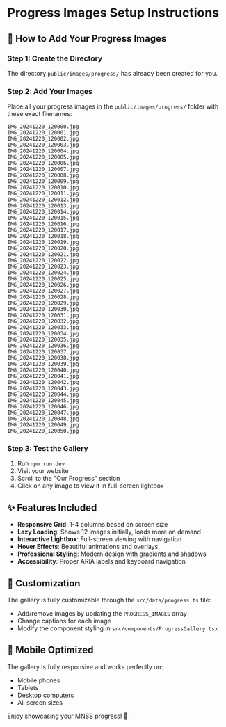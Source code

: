 # Progress Images Setup Instructions

## 📸 How to Add Your Progress Images

### Step 1: Create the Directory
The directory `public/images/progress/` has already been created for you.

### Step 2: Add Your Images
Place all your progress images in the `public/images/progress/` folder with these exact filenames:

```
IMG_20241220_120000.jpg
IMG_20241220_120001.jpg
IMG_20241220_120002.jpg
IMG_20241220_120003.jpg
IMG_20241220_120004.jpg
IMG_20241220_120005.jpg
IMG_20241220_120006.jpg
IMG_20241220_120007.jpg
IMG_20241220_120008.jpg
IMG_20241220_120009.jpg
IMG_20241220_120010.jpg
IMG_20241220_120011.jpg
IMG_20241220_120012.jpg
IMG_20241220_120013.jpg
IMG_20241220_120014.jpg
IMG_20241220_120015.jpg
IMG_20241220_120016.jpg
IMG_20241220_120017.jpg
IMG_20241220_120018.jpg
IMG_20241220_120019.jpg
IMG_20241220_120020.jpg
IMG_20241220_120021.jpg
IMG_20241220_120022.jpg
IMG_20241220_120023.jpg
IMG_20241220_120024.jpg
IMG_20241220_120025.jpg
IMG_20241220_120026.jpg
IMG_20241220_120027.jpg
IMG_20241220_120028.jpg
IMG_20241220_120029.jpg
IMG_20241220_120030.jpg
IMG_20241220_120031.jpg
IMG_20241220_120032.jpg
IMG_20241220_120033.jpg
IMG_20241220_120034.jpg
IMG_20241220_120035.jpg
IMG_20241220_120036.jpg
IMG_20241220_120037.jpg
IMG_20241220_120038.jpg
IMG_20241220_120039.jpg
IMG_20241220_120040.jpg
IMG_20241220_120041.jpg
IMG_20241220_120042.jpg
IMG_20241220_120043.jpg
IMG_20241220_120044.jpg
IMG_20241220_120045.jpg
IMG_20241220_120046.jpg
IMG_20241220_120047.jpg
IMG_20241220_120048.jpg
IMG_20241220_120049.jpg
IMG_20241220_120050.jpg
```

### Step 3: Test the Gallery
1. Run `npm run dev`
2. Visit your website
3. Scroll to the "Our Progress" section
4. Click on any image to view it in full-screen lightbox

## ✨ Features Included

- **Responsive Grid**: 1-4 columns based on screen size
- **Lazy Loading**: Shows 12 images initially, loads more on demand
- **Interactive Lightbox**: Full-screen viewing with navigation
- **Hover Effects**: Beautiful animations and overlays
- **Professional Styling**: Modern design with gradients and shadows
- **Accessibility**: Proper ARIA labels and keyboard navigation

## 🎨 Customization

The gallery is fully customizable through the `src/data/progress.ts` file:
- Add/remove images by updating the `PROGRESS_IMAGES` array
- Change captions for each image
- Modify the component styling in `src/components/ProgressGallery.tsx`

## 📱 Mobile Optimized

The gallery is fully responsive and works perfectly on:
- Mobile phones
- Tablets
- Desktop computers
- All screen sizes

Enjoy showcasing your MNSS progress! 🎉
